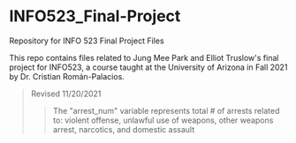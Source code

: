 # INFO523_Final-Project
Repository for INFO 523 Final Project Files

This repo contains files related to Jung Mee Park and Elliot Truslow's final project for INFO523, a course taught at the University of Arizona in Fall 2021 by Dr. Cristian Román-Palacios.

> Revised 11/20/2021
>> The "arrest_num" variable represents total # of arrests related to: violent offense, unlawful use of weapons, other weapons arrest, narcotics, and domestic assault
